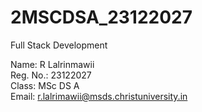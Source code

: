 # 2MSCDSA_23122027
Full Stack Development


Name: R Lalrinmawii   
Reg. No.: 23122027   
Class: MSc DS A          
Email: r.lalrimawii@msds.christuniversity.in




